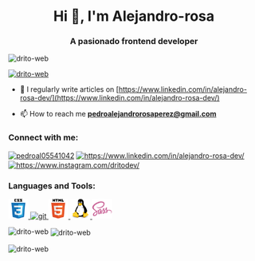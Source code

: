 <h1 align="center">Hi 👋, I'm Alejandro-rosa</h1>
<h3 align="center">A pasionado frontend developer</h3>

<p align="left"> <img src="https://komarev.com/ghpvc/?username=drito-web&label=Profile%20views&color=0e75b6&style=flat" alt="drito-web" /> </p>

<p align="left"> <a href="https://github.com/ryo-ma/github-profile-trophy"><img src="https://github-profile-trophy.vercel.app/?username=drito-web" alt="drito-web" /></a> </p>

- 📝 I regularly write articles on [https://www.linkedin.com/in/alejandro-rosa-dev/](https://www.linkedin.com/in/alejandro-rosa-dev/)

- 📫 How to reach me **pedroalejandrorosaperez@gmail.com**

<h3 align="left">Connect with me:</h3>
<p align="left">
<a href="https://twitter.com/pedroal05541042" target="blank"><img align="center" src="https://raw.githubusercontent.com/rahuldkjain/github-profile-readme-generator/master/src/images/icons/Social/twitter.svg" alt="pedroal05541042" height="30" width="40" /></a>
<a href="https://linkedin.com/in/https://www.linkedin.com/in/alejandro-rosa-dev/" target="blank"><img align="center" src="https://raw.githubusercontent.com/rahuldkjain/github-profile-readme-generator/master/src/images/icons/Social/linked-in-alt.svg" alt="https://www.linkedin.com/in/alejandro-rosa-dev/" height="30" width="40" /></a>
<a href="https://instagram.com/https://www.instagram.com/dritodev/" target="blank"><img align="center" src="https://raw.githubusercontent.com/rahuldkjain/github-profile-readme-generator/master/src/images/icons/Social/instagram.svg" alt="https://www.instagram.com/dritodev/" height="30" width="40" /></a>
</p>

<h3 align="left">Languages and Tools:</h3>
<p align="left"> <a href="https://www.w3schools.com/css/" target="_blank" rel="noreferrer"> <img src="https://raw.githubusercontent.com/devicons/devicon/master/icons/css3/css3-original-wordmark.svg" alt="css3" width="40" height="40"/> </a> <a href="https://git-scm.com/" target="_blank" rel="noreferrer"> <img src="https://www.vectorlogo.zone/logos/git-scm/git-scm-icon.svg" alt="git" width="40" height="40"/> </a> <a href="https://www.w3.org/html/" target="_blank" rel="noreferrer"> <img src="https://raw.githubusercontent.com/devicons/devicon/master/icons/html5/html5-original-wordmark.svg" alt="html5" width="40" height="40"/> </a> <a href="https://www.linux.org/" target="_blank" rel="noreferrer"> <img src="https://raw.githubusercontent.com/devicons/devicon/master/icons/linux/linux-original.svg" alt="linux" width="40" height="40"/> </a> <a href="https://sass-lang.com" target="_blank" rel="noreferrer"> <img src="https://raw.githubusercontent.com/devicons/devicon/master/icons/sass/sass-original.svg" alt="sass" width="40" height="40"/> </a> </p>

<p><img align="left" src="https://github-readme-stats.vercel.app/api/top-langs?username=drito-web&show_icons=true&locale=en&layout=compact" alt="drito-web" /></p>

<p>&nbsp;<img align="center" src="https://github-readme-stats.vercel.app/api?username=drito-web&show_icons=true&locale=en" alt="drito-web" /></p>

<p><img align="center" src="https://github-readme-streak-stats.herokuapp.com/?user=drito-web&" alt="drito-web" /></p>

